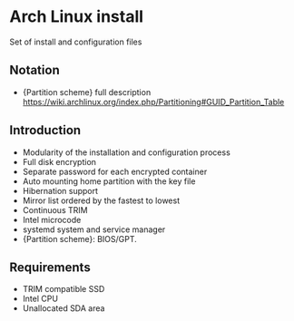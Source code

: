 # Arch Linux install
Set of install and configuration files

## Notation
- {Partition scheme} full description https://wiki.archlinux.org/index.php/Partitioning#GUID_Partition_Table

## Introduction
- Modularity of the installation and configuration process
- Full disk encryption
- Separate password for each encrypted container
- Auto mounting home partition with the key file
- Hibernation support
- Mirror list ordered by the fastest to lowest
- Continuous TRIM
- Intel microcode
- systemd system and service manager
- {Partition scheme}: BIOS/GPT.

## Requirements
- TRIM compatible SSD
- Intel CPU
- Unallocated SDA area
